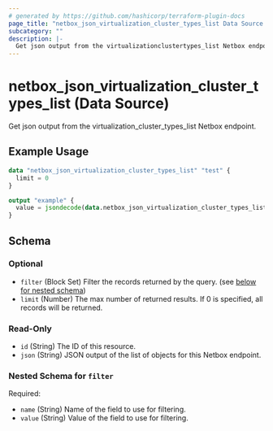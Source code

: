 ```yaml
---
# generated by https://github.com/hashicorp/terraform-plugin-docs
page_title: "netbox_json_virtualization_cluster_types_list Data Source - terraform-provider-netbox"
subcategory: ""
description: |-
  Get json output from the virtualizationclustertypes_list Netbox endpoint.
---
```


# netbox_json_virtualization_cluster_types_list (Data Source)

Get json output from the virtualization_cluster_types_list Netbox endpoint.

## Example Usage

```terraform
data "netbox_json_virtualization_cluster_types_list" "test" {
  limit = 0
}

output "example" {
  value = jsondecode(data.netbox_json_virtualization_cluster_types_list.test.json)
}
```

<!-- schema generated by tfplugindocs -->
## Schema

### Optional

- `filter` (Block Set) Filter the records returned by the query. (see [below for nested schema](#nestedblock--filter))
- `limit` (Number) The max number of returned results. If 0 is specified, all records will be returned.

### Read-Only

- `id` (String) The ID of this resource.
- `json` (String) JSON output of the list of objects for this Netbox endpoint.

<a id="nestedblock--filter"></a>
### Nested Schema for `filter`

Required:

- `name` (String) Name of the field to use for filtering.
- `value` (String) Value of the field to use for filtering.


